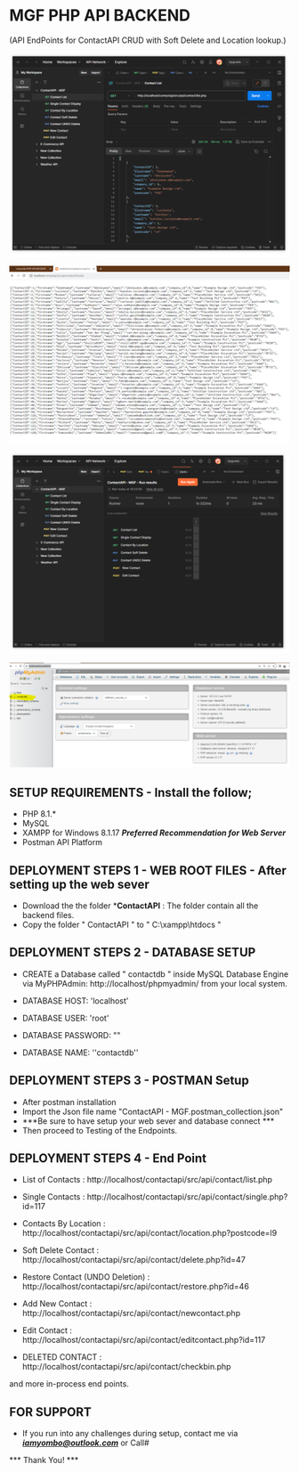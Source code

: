 # MGF PHP API BACKEND
(API EndPoints for ContactAPI CRUD with Soft Delete and Location lookup.) 


 ![Alt text](image.png)

 ![Alt text](image-1.png)

 ![Alt text](image-2.png)

 ![Alt text](image-3.png)


## SETUP REQUIREMENTS - Install the follow;
* PHP 8.1.*
* MySQL
* XAMPP for Windows 8.1.17 ***Preferred Recommendation for Web Server***
* Postman API Platform

## DEPLOYMENT STEPS 1 - WEB ROOT FILES - After setting up the web sever

* Download the the folder  ***ContactAPI** : The folder contain all the backend files.
* Copy the folder " ContactAPI " to " C:\xampp\htdocs "


## DEPLOYMENT STEPS 2 - DATABASE SETUP 

* CREATE a Database called " contactdb " inside MySQL Database Engine via MyPHPAdmin: http://localhost/phpmyadmin/ from your local system.

* DATABASE HOST: 'localhost'
* DATABASE USER: 'root'
* DATABASE PASSWORD: ""
* DATABASE NAME: ''contactdb''



## DEPLOYMENT STEPS 3 - POSTMAN Setup

* After postman installation 
* Import the Json file name "ContactAPI - MGF.postman_collection.json"
* ***Be sure to have setup your web sever and database connect ***
* Then proceed to Testing of the Endpoints. 


## DEPLOYMENT STEPS 4 - End Point

* List of Contacts : http://localhost/contactapi/src/api/contact/list.php 

* Single Contacts :  http://localhost/contactapi/src/api/contact/single.php?id=117 

* Contacts By Location : http://localhost/contactapi/src/api/contact/location.php?postcode=l9

* Soft Delete Contact  :    http://localhost/contactapi/src/api/contact/delete.php?id=47

* Restore Contact (UNDO Deletion) : http://localhost/contactapi/src/api/contact/restore.php?id=46

* Add New Contact : http://localhost/contactapi/src/api/contact/newcontact.php

* Edit Contact : http://localhost/contactapi/src/api/contact/editcontact.php?id=117

* DELETED CONTACT : http://localhost/contactapi/src/api/contact/checkbin.php


and more in-process end points.



## FOR SUPPORT
* If you run into any challenges during setup, contact me via ***iamyombo@outlook.com*** or Call#

*** Thank You! ***


